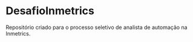 # DesafioInmetrics
Repositório criado para o processo seletivo de analista de automação na Inmetrics.
